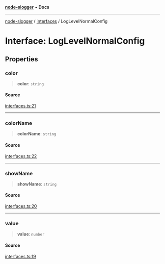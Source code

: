 [**node-slogger**](../../index.md) • **Docs**

***

[node-slogger](../../modules.md) / [interfaces](../index.md) / LogLevelNormalConfig

# Interface: LogLevelNormalConfig

## Properties

### color

> **color**: `string`

#### Source

[interfaces.ts:21](https://github.com/yunnysunny/slogger/blob/ab2000b987700b29e0d0fb17448f8d5322ccef45/src/interfaces.ts#L21)

***

### colorName

> **colorName**: `string`

#### Source

[interfaces.ts:22](https://github.com/yunnysunny/slogger/blob/ab2000b987700b29e0d0fb17448f8d5322ccef45/src/interfaces.ts#L22)

***

### showName

> **showName**: `string`

#### Source

[interfaces.ts:20](https://github.com/yunnysunny/slogger/blob/ab2000b987700b29e0d0fb17448f8d5322ccef45/src/interfaces.ts#L20)

***

### value

> **value**: `number`

#### Source

[interfaces.ts:19](https://github.com/yunnysunny/slogger/blob/ab2000b987700b29e0d0fb17448f8d5322ccef45/src/interfaces.ts#L19)
